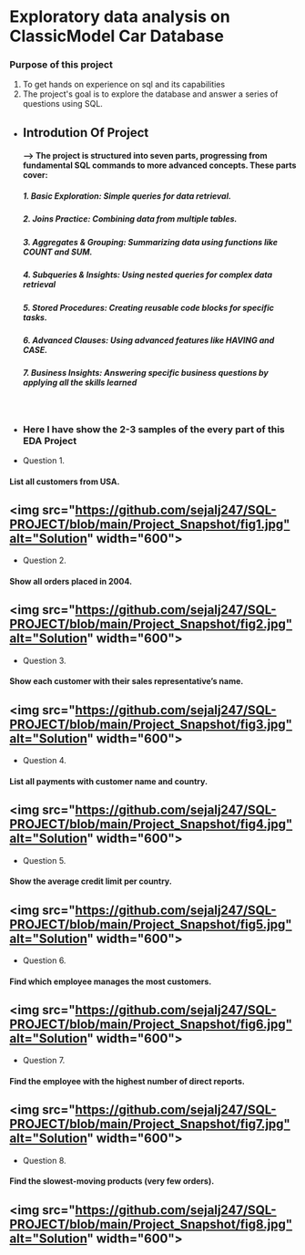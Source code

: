# Exploratory data analysis on ClassicModel Car Database
### Purpose of this project
1. To get hands on experience on sql and its capabilities
2. The project's goal is to explore the database and answer a series of questions using SQL.

* ##  Introdution Of Project
  #### --> The project is structured into seven parts, progressing from fundamental SQL commands to more advanced concepts. These parts cover:
    ##### 1. Basic Exploration: Simple queries for data retrieval.
    ##### 2. Joins Practice: Combining data from multiple tables.
    ##### 3. Aggregates & Grouping: Summarizing data using functions like COUNT and SUM.
    ##### 4. Subqueries & Insights: Using nested queries for complex data retrieval
    ##### 5. Stored Procedures: Creating reusable code blocks for specific tasks.
    ##### 6. Advanced Clauses: Using advanced features like HAVING and CASE.
    ##### 7. Business Insights: Answering specific business questions by applying all the skills learned
 <br>

* ### Here I have show the 2-3 samples of the every part of this EDA Project <br>



* Question 1. <br>
 #### List all customers from USA.<br>
<img src="https://github.com/sejalj247/SQL-PROJECT/blob/main/Project_Snapshot/fig1.jpg"alt="Solution" width="600"> <br>
-------------------------------------------------------------
* Question 2. <br>
#### Show all orders placed in 2004.<br>
<img src="https://github.com/sejalj247/SQL-PROJECT/blob/main/Project_Snapshot/fig2.jpg"alt="Solution" width="600"> <br>
------------------------------------------------------------
* Question 3. <br>
#### Show each customer with their sales representative’s name.<br>
<img src="https://github.com/sejalj247/SQL-PROJECT/blob/main/Project_Snapshot/fig3.jpg"alt="Solution" width="600"> <br>
-------------------------------------------------------------
* Question 4. <br>
#### List all payments with customer name and country.<br>
<img src="https://github.com/sejalj247/SQL-PROJECT/blob/main/Project_Snapshot/fig4.jpg"alt="Solution" width="600"> <br>
------------------------------------------------------------
* Question 5. <br>
#### Show the average credit limit per country.<br>
<img src="https://github.com/sejalj247/SQL-PROJECT/blob/main/Project_Snapshot/fig5.jpg"alt="Solution" width="600"> <br>
-------------------------------------------------------------
* Question 6. <br>
#### Find which employee manages the most customers.<br>
<img src="https://github.com/sejalj247/SQL-PROJECT/blob/main/Project_Snapshot/fig6.jpg"alt="Solution" width="600"> <br>
------------------------------------------------------------
* Question 7. <br>
#### Find the employee with the highest number of direct reports.<br>
<img src="https://github.com/sejalj247/SQL-PROJECT/blob/main/Project_Snapshot/fig7.jpg"alt="Solution" width="600"> <br>
-----------------------------------------------------------
* Question 8. <br>
#### Find the slowest-moving products (very few orders).<br>
<img src="https://github.com/sejalj247/SQL-PROJECT/blob/main/Project_Snapshot/fig8.jpg"alt="Solution" width="600"> <br>
-----------------------------------------------------------



